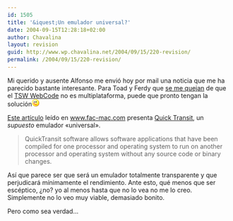 ```yaml
---
id: 1505
title: '&iquest;Un emulador universal?'
date: 2004-09-15T12:28:18+02:00
author: Chavalina
layout: revision
guid: http://www.wp.chavalina.net/2004/09/15/220-revision/
permalink: /2004/09/15/220-revision/
---
```

Mi querido y ausente <span class="alguien">Alfonso</span> me envi&oacute; hoy por mail una noticia que me ha parecido bastante interesante. Para Toad y Ferdy que <a href="http://www.chavalina.net/comentar.php?idpost=219#comentarios" target="_blank">se me quejan</a> de que el <a href="http://www.chavalina.net/comentar.php?idpost=219" target="_blank">TSW WebCode</a> no es multiplataforma, puede que pronto tengan la soluci&oacute;n![emo](/imagenes/emoticonos/guino.gif) 

<a href="http://www.faq-mac.com/mt/archives/009593.php" target="_blank">Este art&iacute;culo</a> le&iacute;do en <a href="http://www.fac-mac.com" target="_blank">www.fac-mac.com</a> presenta <a href="http://www.transitive.com/products.htm" target="_blank">Quick Transit</a>, un _supuesto_ emulador «universal».

> QuickTransit software allows software applications that have been compiled for one processor and operating system to run on another processor and operating system without any source code or binary changes.

As&iacute; que parece ser que ser&aacute; un emulador totalmente transparente y que perjudicar&aacute; m&iacute;nimamente el rendimiento. Ante esto, qu&eacute; menos que ser esc&eacute;ptico, &iquest;no? yo al menos hasta que no lo vea no me lo creo. Simplemente no lo veo muy viable, demasiado bonito.

Pero como sea verdad&#8230;